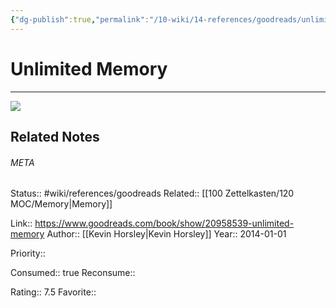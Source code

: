 ```yaml
---
{"dg-publish":true,"permalink":"/10-wiki/14-references/goodreads/unlimited-memory-20230122071906/","title":"Unlimited Memory"}
---
```


# Unlimited Memory
---
![](https://i.gr-assets.com/images/S/compressed.photo.goodreads.com/books/1428170961l/20958539.jpg)

## Related Notes




###### META
Status:: #wiki/references/goodreads
Related:: [[100 Zettelkasten/120 MOC/Memory\|Memory]]

Link:: https://www.goodreads.com/book/show/20958539-unlimited-memory
Author:: [[Kevin Horsley\|Kevin Horsley]]
Year:: 2014-01-01

Priority:: 

Consumed:: true
Reconsume:: 

Rating:: 7.5
Favorite:: 
